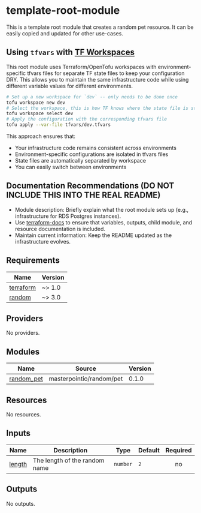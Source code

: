 # template-root-module

This is a template root module that creates a random pet resource. It can be easily copied and updated for other use-cases.

## Using `tfvars` with [TF Workspaces](https://masterpoint.io/blog/terraform-opentofu-terminology-breakdown/#tf-cli-workspaces)

This root module uses Terraform/OpenTofu workspaces with environment-specific tfvars files for separate TF state files to keep your configuration DRY. This allows you to maintain the same infrastructure code while using different variable values for different environments.

```bash
# Set up a new workspace for `dev` -- only needs to be done once
tofu workspace new dev
# Select the workspace, this is how TF knows where the state file is stored
tofu workspace select dev
# Apply the configuration with the corresponding tfvars file
tofu apply --var-file tfvars/dev.tfvars
```

This approach ensures that:

- Your infrastructure code remains consistent across environments
- Environment-specific configurations are isolated in tfvars files
- State files are automatically separated by workspace
- You can easily switch between environments

<!-- README TEMPLATE: AFTER READING THE BELOW SECTION, DELETE THE BELOW SECTION AND REPLACE WITH YOUR OWN CONTENT -->

## Documentation Recommendations (DO NOT INCLUDE THIS INTO THE REAL README)

- Module description: Briefly explain what the root module sets up (e.g., infrastructure for RDS Postgres instances).
- Use [terraform-docs](https://github.com/terraform-docs/terraform-docs) to ensure that variables, outputs, child module, and resource documentation is included.
- Maintain current information: Keep the README updated as the infrastructure evolves.

<!-- README TEMPLATE: ENDING DELETE MARKER -->

<!-- BEGINNING OF PRE-COMMIT-TERRAFORM DOCS HOOK -->

## Requirements

| Name                                                                     | Version |
| ------------------------------------------------------------------------ | ------- |
| <a name="requirement_terraform"></a> [terraform](#requirement_terraform) | ~> 1.0  |
| <a name="requirement_random"></a> [random](#requirement_random)          | ~> 3.0  |

## Providers

No providers.

## Modules

| Name                                                              | Source                   | Version |
| ----------------------------------------------------------------- | ------------------------ | ------- |
| <a name="module_random_pet"></a> [random_pet](#module_random_pet) | masterpointio/random/pet | 0.1.0   |

## Resources

No resources.

## Inputs

| Name                                                | Description                   | Type     | Default | Required |
| --------------------------------------------------- | ----------------------------- | -------- | ------- | :------: |
| <a name="input_length"></a> [length](#input_length) | The length of the random name | `number` | `2`     |    no    |

## Outputs

No outputs.

<!-- END OF PRE-COMMIT-TERRAFORM DOCS HOOK -->
